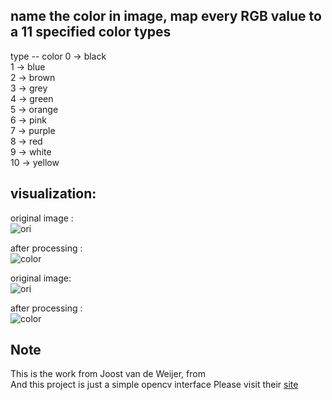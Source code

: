 ## name the color in image, map every RGB value to a 11 specified  color types

type -- color
 0   -> black  
 1   -> blue  
 2   -> brown  
 3   -> grey  
 4   -> green  
 5   -> orange  
 6   -> pink  
 7   -> purple  
 8   -> red  
 9   -> white  
 10  -> yellow  

## visualization:  
original image :  
![ori](http://7vikw0.com1.z0.glb.clouddn.com/car_ori.jpg)

after processing :  
![color](http://7vikw0.com1.z0.glb.clouddn.com/car_color.png)

original image:  
![ori](http://7vikw0.com1.z0.glb.clouddn.com/start_ori.png)

after processing :  
![color](http://7vikw0.com1.z0.glb.clouddn.com/start_color.png)
  
## Note
This is the work from Joost van de Weijer, from <Learning Color Names from Real-World Images>  
And this project is just a simple opencv interface
Please visit their [site](http://lear.inrialpes.fr/people/vandeweijer/color_names.html)
